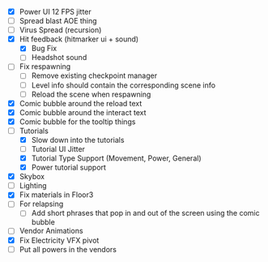 - [x] Power UI 12 FPS jitter
- [ ] Spread blast AOE thing
- [ ] Virus Spread (recursion)
- [x] Hit feedback (hitmarker ui + sound)
	- [x] Bug Fix
	- [ ] Headshot sound
- [ ] Fix respawning
	- [ ] Remove existing checkpoint manager
	- [ ] Level info should contain the corresponding scene info
	- [ ] Reload the scene when respawning
- [x] Comic bubble around the reload text
- [x] Comic bubble around the interact text
- [x] Comic bubble for the tooltip things
- [ ] Tutorials
	- [x] Slow down into the tutorials
	- [ ] Tutorial UI Jitter
	- [x] Tutorial Type Support (Movement, Power, General)
	- [x] Power tutorial support
- [x] Skybox
- [ ] Lighting
- [x] Fix materials in Floor3
- [ ] For relapsing
	- [ ] Add short phrases that pop in and out of the screen using the comic bubble
- [ ] Vendor Animations
- [x] Fix Electricity VFX pivot
- [ ] Put all powers in the vendors
